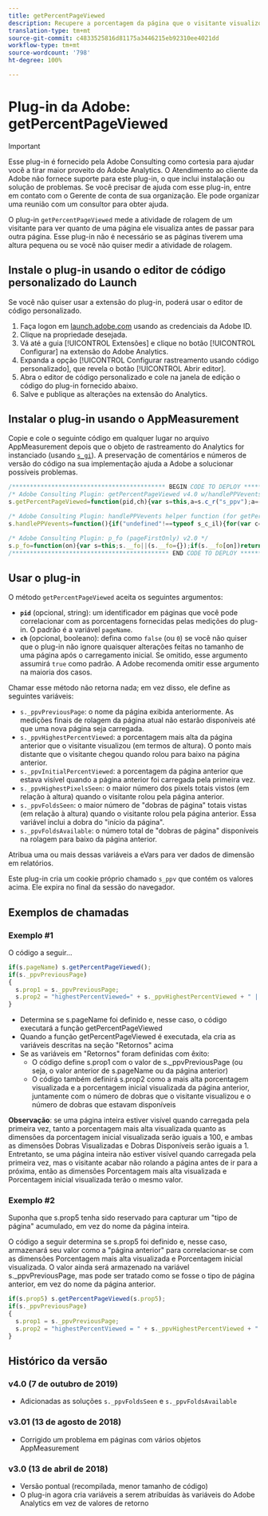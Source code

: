 ```yaml
---
title: getPercentPageViewed
description: Recupere a porcentagem da página que o visitante visualizou.
translation-type: tm+mt
source-git-commit: c4833525816d81175a3446215eb92310ee4021dd
workflow-type: tm+mt
source-wordcount: '798'
ht-degree: 100%

---
```



# Plug-in da Adobe: getPercentPageViewed

>[!IMPORTANT]
>
>Esse plug-in é fornecido pela Adobe Consulting como cortesia para ajudar você a tirar maior proveito do Adobe Analytics. O Atendimento ao cliente da Adobe não fornece suporte para este plug-in, o que inclui instalação ou solução de problemas. Se você precisar de ajuda com esse plug-in, entre em contato com o Gerente de conta de sua organização. Ele pode organizar uma reunião com um consultor para obter ajuda.

O plug-in `getPercentPageViewed` mede a atividade de rolagem de um visitante para ver quanto de uma página ele visualiza antes de passar para outra página. Esse plug-in não é necessário se as páginas tiverem uma altura pequena ou se você não quiser medir a atividade de rolagem.

## Instale o plug-in usando o editor de código personalizado do Launch

Se você não quiser usar a extensão do plug-in, poderá usar o editor de código personalizado.

1. Faça logon em [launch.adobe.com](https://launch.adobe.com) usando as credenciais da Adobe ID.
1. Clique na propriedade desejada.
1. Vá até a guia [!UICONTROL Extensões] e clique no botão [!UICONTROL Configurar] na extensão do Adobe Analytics.
1. Expanda a opção [!UICONTROL Configurar rastreamento usando código personalizado], que revela o botão [!UICONTROL Abrir editor].
1. Abra o editor de código personalizado e cole na janela de edição o código do plug-in fornecido abaixo.
1. Salve e publique as alterações na extensão do Analytics.

## Instalar o plug-in usando o AppMeasurement

Copie e cole o seguinte código em qualquer lugar no arquivo AppMeasurement depois que o objeto de rastreamento do Analytics for instanciado (usando [`s_gi`](../functions/s-gi.md)). A preservação de comentários e números de versão do código na sua implementação ajuda a Adobe a solucionar possíveis problemas.

```js
/******************************************* BEGIN CODE TO DEPLOY *******************************************/
/* Adobe Consulting Plugin: getPercentPageViewed v4.0 w/handlePPVevents helper function (Requires p_fo plug-in) */
s.getPercentPageViewed=function(pid,ch){var s=this,a=s.c_r("s_ppv");a=-1<a.indexOf(",")?a.split(","):[];a[0]=s.unescape(a[0]); pid=pid?pid:s.pageName?s.pageName:document.location.href;s.ppvChange="undefined"===typeof ch||!0==ch?!0:!1;if("undefined"=== typeof s.linkType||"o"!==s.linkType)s.ppvID&&s.ppvID===pid||(s.ppvID=pid,s.c_w("s_ppv",""),s.handlePPVevents()), s.p_fo("s_gppvLoad") &&window.addEventListener&&(window.addEventListener("load",s.handlePPVevents,!1),window.addEventListener("click",s.handlePPVevents, !1),window.addEventListener("scroll",s.handlePPVevents,!1)),s._ppvPreviousPage=a[0]?a[0]:"",s._ppvHighestPercentViewed=a[1]?a[1]:"",s._ppvInitialPercentViewed=a[2]?a[2]:"",s._ppvHighestPixelsSeen=a[3]?a[3]:"",s._ppvFoldsSeen=a[4]?a[4]:"",s._ppvFoldsAvailable=a[5]?a[5]:""};

/* Adobe Consulting Plugin: handlePPVevents helper function (for getPercentPageViewed v4.0 Plugin) */
s.handlePPVevents=function(){if("undefined"!==typeof s_c_il){for(var c=0,g=s_c_il.length;c<g;c++)if(s_c_il[c]&& (s_c_il[c].getPercentPageViewed||s_c_il[c].getPreviousPageActivity)){var s=s_c_il[c];break}if(s&&s.ppvID){var f=Math.max (Math.max(document.body.scrollHeight,document.documentElement.scrollHeight),Math.max(document.body.offsetHeight, document.documentElement.offsetHeight),Math.max(document.body.clientHeight,document.documentElement.clientHeight)),h= window.innerHeight||document.documentElement.clientHeight||document.body.clientHeight;c=(window.pageYOffset|| window.document.documentElement.scrollTop||window.document.body.scrollTop)+h;g=Math.min(Math.round(c/f*100),100);var k=Math.floor(c/h);h=Math.floor(f/h);var d="";if(!s.c_r("s_tp")||s.unescape(s.c_r("s_ppv").split(",")[0])!==s.ppvID||s.p_fo(s.ppvID) ||1==s.ppvChange&&s.c_r("s_tp")&&f!=s.c_r("s_tp")){(s.unescape(s.c_r("s_ppv").split(",")[0])!==s.ppvID||s.p_fo(s.ppvID+"1"))&&s.c_w("s_ips",c);if(s.c_r("s_tp")&&s.unescape(s.c_r("s_ppv").split(",")[0])===s.ppvID){s.c_r("s_tp");d=s.c_r("s_ppv");var e=-1< d.indexOf(",")?d.split(","):[];d=e[0]?e[0]:"";e=e[3]?e[3]:"";var l=s.c_r("s_ips");d=d+","+Math.round(e/f*100)+","+Math.round(l/ f*100)+","+e+","+k}s.c_w("s_tp",f)}else d=s.c_r("s_ppv");var b=d&&-1<d.indexOf(",")?d.split(",",6):[];f=0<b.length?b[0]: escape(s.ppvID);e=1<b.length?parseInt(b[1]):g;l=2<b.length?parseInt(b[2]):g;var m=3<b.length?parseInt(b[3]):c,n=4<b.length? parseInt(b[4]):k;b=5<b.length?parseInt(b[5]):h;0<g&&(d=f+","+(g>e?g:e)+","+l+","+(c>m?c:m)+","+(k>n?k:n)+","+(h>b?h:b)); s.c_w("s_ppv",d)}}};

/* Adobe Consulting Plugin: p_fo (pageFirstOnly) v2.0 */
s.p_fo=function(on){var s=this;s.__fo||(s.__fo={});if(s.__fo[on])return!1;s.__fo[on]={};return!0};
/******************************************** END CODE TO DEPLOY ********************************************/
```

## Usar o plug-in

O método `getPercentPageViewed` aceita os seguintes argumentos:

* **`pid`** (opcional, string): um identificador em páginas que você pode correlacionar com as porcentagens fornecidas pelas medições do plug-in.  O padrão é a variável `pageName`.
* **`ch`** (opcional, booleano): defina como `false` (ou `0`) se você não quiser que o plug-in não ignore quaisquer alterações feitas no tamanho de uma página após o carregamento inicial. Se omitido, esse argumento assumirá `true` como padrão. A Adobe recomenda omitir esse argumento na maioria dos casos.

Chamar esse método não retorna nada; em vez disso, ele define as seguintes variáveis:

* `s._ppvPreviousPage`: o nome da página exibida anteriormente. As medições finais de rolagem da página atual não estarão disponíveis até que uma nova página seja carregada.
* `s._ppvHighestPercentViewed`: a porcentagem mais alta da página anterior que o visitante visualizou (em termos de altura). O ponto mais distante que o visitante chegou quando rolou para baixo na página anterior.
* `s._ppvInitialPercentViewed`: a porcentagem da página anterior que estava visível quando a página anterior foi carregada pela primeira vez.
* `s._ppvHighestPixelsSeen`: o maior número dos pixels totais vistos (em relação à altura) quando o visitante rolou pela página anterior.
* `s._ppvFoldsSeen`: o maior número de &quot;dobras de página&quot; totais vistas (em relação à altura) quando o visitante rolou pela página anterior. Essa variável inclui a dobra do &quot;início da página&quot;.
* `s._ppvFoldsAvailable`: o número total de &quot;dobras de página&quot; disponíveis na rolagem para baixo da página anterior.

Atribua uma ou mais dessas variáveis a eVars para ver dados de dimensão em relatórios.

Este plug-in cria um cookie próprio chamado `s_ppv` que contém os valores acima. Ele expira no final da sessão do navegador.

## Exemplos de chamadas

### Exemplo #1

O código a seguir...

```js
if(s.pageName) s.getPercentPageViewed();
if(s._ppvPreviousPage)
{
  s.prop1 = s._ppvPreviousPage;
  s.prop2 = "highestPercentViewed=" + s._ppvHighestPercentViewed + " | initialPercentViewed=" + s._ppvInitialPercentViewed + " + | foldsSeen=" + s._ppvFoldsSeen + " | foldsAvailable=" + s._ppvFoldsAvailable;
}
```

* Determina se s.pageName foi definido e, nesse caso, o código executará a função getPercentPageViewed
* Quando a função getPercentPageViewed é executada, ela cria as variáveis descritas na seção &quot;Retornos&quot; acima
* Se as variáveis em &quot;Retornos&quot; foram definidas com êxito:
   * O código define s.prop1 com o valor de s._ppvPreviousPage (ou seja, o valor anterior de s.pageName ou da página anterior)
   * O código também definirá s.prop2 como a mais alta porcentagem visualizada e a porcentagem inicial visualizada da página anterior, juntamente com o número de dobras que o visitante visualizou e o número de dobras que estavam disponíveis

**Observação**: se uma página inteira estiver visível quando carregada pela primeira vez, tanto a porcentagem mais alta visualizada quanto as dimensões da porcentagem inicial visualizada serão iguais a 100, e ambas as dimensões Dobras Visualizadas e Dobras Disponíveis serão iguais a 1.   Entretanto, se uma página inteira não estiver visível quando carregada pela primeira vez, mas o visitante acabar não rolando a página antes de ir para a próxima, então as dimensões Porcentagem mais alta visualizada e Porcentagem inicial visualizada terão o mesmo valor.

### Exemplo #2

Suponha que s.prop5 tenha sido reservado para capturar um &quot;tipo de página&quot; acumulado, em vez do nome da página inteira.

O código a seguir determina se s.prop5 foi definido e, nesse caso, armazenará seu valor como a &quot;página anterior&quot; para correlacionar-se com as dimensões Porcentagem mais alta visualizada e Porcentagem inicial visualizada.  O valor ainda será armazenado na variável s._ppvPreviousPage, mas pode ser tratado como se fosse o tipo de página anterior, em vez do nome da página anterior.

```js
if(s.prop5) s.getPercentPageViewed(s.prop5);
if(s._ppvPreviousPage)
{
  s.prop1 = s._ppvPreviousPage;
  s.prop2 = "highestPercentViewed = " + s._ppvHighestPercentViewed + " | initialPercentViewed=" + s._ppvInitialPercentViewed;
}
```

## Histórico da versão

### v4.0 (7 de outubro de 2019)

* Adicionadas as soluções `s._ppvFoldsSeen` e `s._ppvFoldsAvailable`

### v3.01 (13 de agosto de 2018)

* Corrigido um problema em páginas com vários objetos AppMeasurement

### v3.0 (13 de abril de 2018)

* Versão pontual (recompilada, menor tamanho de código)
* O plug-in agora cria variáveis a serem atribuídas às variáveis do Adobe Analytics em vez de valores de retorno
